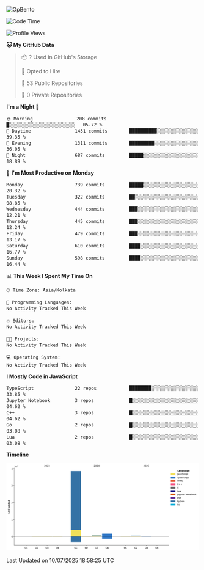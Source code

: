 ![OpBento](https://firebasestorage.googleapis.com/v0/b/smartkaksha-fe32c.appspot.com/o/opbento%2Fparthkapoor-dev3db8f.png?alt=media)

<!--START_SECTION:waka-->
![Code Time](http://img.shields.io/badge/Code%20Time-0%20secs-blue)

![Profile Views](http://img.shields.io/badge/Profile%20Views-89-blue)

**🐱 My GitHub Data** 

> 📦 ? Used in GitHub's Storage 
 > 
> 💼 Opted to Hire
 > 
> 📜 53 Public Repositories 
 > 
> 🔑 0 Private Repositories 
 > 
**I'm a Night 🦉** 

```text
🌞 Morning                208 commits         █░░░░░░░░░░░░░░░░░░░░░░░░   05.72 % 
🌆 Daytime                1431 commits        ██████████░░░░░░░░░░░░░░░   39.35 % 
🌃 Evening                1311 commits        █████████░░░░░░░░░░░░░░░░   36.05 % 
🌙 Night                  687 commits         █████░░░░░░░░░░░░░░░░░░░░   18.89 % 
```
📅 **I'm Most Productive on Monday** 

```text
Monday                   739 commits         █████░░░░░░░░░░░░░░░░░░░░   20.32 % 
Tuesday                  322 commits         ██░░░░░░░░░░░░░░░░░░░░░░░   08.85 % 
Wednesday                444 commits         ███░░░░░░░░░░░░░░░░░░░░░░   12.21 % 
Thursday                 445 commits         ███░░░░░░░░░░░░░░░░░░░░░░   12.24 % 
Friday                   479 commits         ███░░░░░░░░░░░░░░░░░░░░░░   13.17 % 
Saturday                 610 commits         ████░░░░░░░░░░░░░░░░░░░░░   16.77 % 
Sunday                   598 commits         ████░░░░░░░░░░░░░░░░░░░░░   16.44 % 
```


📊 **This Week I Spent My Time On** 

```text
🕑︎ Time Zone: Asia/Kolkata

💬 Programming Languages: 
No Activity Tracked This Week

🔥 Editors: 
No Activity Tracked This Week

🐱‍💻 Projects: 
No Activity Tracked This Week

💻 Operating System: 
No Activity Tracked This Week
```

**I Mostly Code in JavaScript** 

```text
TypeScript               22 repos            ████████░░░░░░░░░░░░░░░░░   33.85 % 
Jupyter Notebook         3 repos             █░░░░░░░░░░░░░░░░░░░░░░░░   04.62 % 
C++                      3 repos             █░░░░░░░░░░░░░░░░░░░░░░░░   04.62 % 
Go                       2 repos             █░░░░░░░░░░░░░░░░░░░░░░░░   03.08 % 
Lua                      2 repos             █░░░░░░░░░░░░░░░░░░░░░░░░   03.08 % 
```



**Timeline**

![Lines of Code chart](https://raw.githubusercontent.com/ParthKapoor-dev/ParthKapoor-dev/main/assets/bar_graph.png)


 Last Updated on 10/07/2025 18:58:25 UTC
<!--END_SECTION:waka-->
